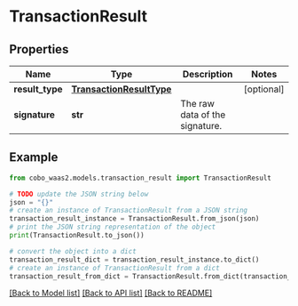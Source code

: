 # TransactionResult


## Properties

Name | Type | Description | Notes
------------ | ------------- | ------------- | -------------
**result_type** | [**TransactionResultType**](TransactionResultType.md) |  | [optional] 
**signature** | **str** | The raw data of the signature. | 

## Example

```python
from cobo_waas2.models.transaction_result import TransactionResult

# TODO update the JSON string below
json = "{}"
# create an instance of TransactionResult from a JSON string
transaction_result_instance = TransactionResult.from_json(json)
# print the JSON string representation of the object
print(TransactionResult.to_json())

# convert the object into a dict
transaction_result_dict = transaction_result_instance.to_dict()
# create an instance of TransactionResult from a dict
transaction_result_from_dict = TransactionResult.from_dict(transaction_result_dict)
```
[[Back to Model list]](../README.md#documentation-for-models) [[Back to API list]](../README.md#documentation-for-api-endpoints) [[Back to README]](../README.md)


